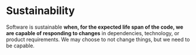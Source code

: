 # Sustainability

Software is sustainable **when, for the expected life span of the code, we are capable of responding to changes** in dependencies,  technology, or product requirements. We may choose to not change things, but we need to be capable.
